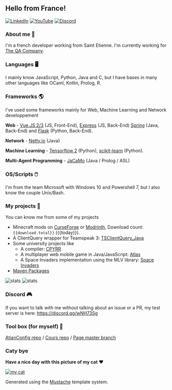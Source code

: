 ## Hello from France!

[![LinkedIn](https://img.shields.io/badge/linkedin-%230077B5.svg?style=for-the-badge&logo=linkedin&logoColor=white)](https://www.linkedin.com/in/antoine-willerval/) [![YouTube](https://img.shields.io/badge/ate48-%23FF0000.svg?style=for-the-badge&logo=YouTube&logoColor=white)](https://www.youtube.com/user/wilate48) [![Discord](https://img.shields.io/badge/ATESabLab-%237289DA.svg?style=for-the-badge&logo=discord&logoColor=white)](https://discord.gg/wNH73Sg)

### About me 🙂

I'm a french developer working from Saint Etienne. I'm currently working for [The QA Company](https://the-qa-company.com/).

### Languages 🖥️

I mainly know JavaScript, Python, Java and C, but I have bases in many other languages like OCaml, Kotlin, Prolog, R.

### Frameworks 🌎

I've used some frameworks mainly for Web, Machine Learning and Network developpement

**Web** - [Vue.JS 2/3](https://vuejs.org/) (JS, Front-End), [Express](http://expressjs.com/) (JS, Back-End) [Spring](https://spring.io/) (Java, Back-End) and [Flask](https://flask.palletsprojects.com/en/1.1.x/) (Python, Back-End).

**Network** - [Netty.io](https://netty.io/) (Java)

**Machine Learning** - [Tensorflow 2](https://www.tensorflow.org/) (Python), [scikit-learn](https://scikit-learn.org/) (Python).

**Multi-Agent Programming** - [JaCaMo](http://jacamo.sourceforge.net/) (Java / Prolog / ASL)

### OS/Scripts 🖱️

I'm from the team Microsoft with Windows 10 and Powershell 7, but I also know the couple Unix/Bash.

### My projects 🌵

You can know me from some of my projects

- Minecraft mods on [CurseForge](https://www.curseforge.com/members/ate48/projects) or [Modrinth](https://modrinth.com/user/DoVtMH0M), Download count: `{{download.total}}` ({{today}}).
- A ClientQuery wrapper for Teamspeak 3: [TSClientQuery_Java](https://github.com/ate47/TSClientQuery_Java-Client)
- Some university projects like
  - A compiler: [CPYRR](https://github.com/ate47/CPYRR)
  - A multiplayer web mobile game in Java/JavaScript: [Atlas](https://github.com/ate47/S6Project---Atlas---Game)
  - A Space Invaders implementation using the MLV library: [Space Invaders](https://github.com/ate47/Space-invaders)
- [Maven Packages](PACKAGE.md)

![stats](https://github-readme-stats.vercel.app/api?username=ATE47&show_icons=true&theme=default)
![stats](https://github-readme-stats.vercel.app/api/top-langs/?username=ATE47&theme=default&layout=compact)

### Discord 🎮

If you want to talk with me without talking about an issue or a PR, my test server is here: https://discord.gg/wNH73Sg

### Tool box (for myself) 📐

[AtianConfig repo](https://github.com/ate47/AtianConfig) / [Cours repo](https://github.com/ate47/Cours) / [Page master branch](https://github.com/ate47/ate47/tree/master)

### Caty bye

**Have a nice day with this picture of my cat** ❤️

[![my cat](imgs/garfield.jpg)](https://www.youtube.com/watch?v=dQw4w9WgXcQ)

Generated using the [Mustache](https://github.com/janl/mustache.js) template system.
